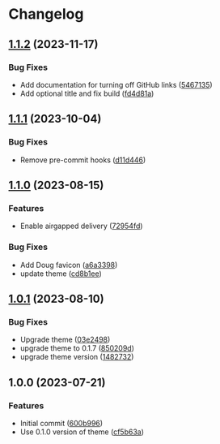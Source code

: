 # Changelog

## [1.1.2](https://github.com/defenseunicorns/doc-site-template/compare/v1.1.1...v1.1.2) (2023-11-17)


### Bug Fixes

* Add documentation for turning off GitHub links ([5467135](https://github.com/defenseunicorns/doc-site-template/commit/5467135d6af8e22e0d2193a8c21252d5a0636b02))
* Add optional title and fix build ([fd4d81a](https://github.com/defenseunicorns/doc-site-template/commit/fd4d81aaca06d08d0e26c6f78b5b2c5e282d30b8))

## [1.1.1](https://github.com/defenseunicorns/doc-site-template/compare/v1.1.0...v1.1.1) (2023-10-04)


### Bug Fixes

* Remove pre-commit hooks ([d11d446](https://github.com/defenseunicorns/doc-site-template/commit/d11d446ca3902dad6bf006054203a27a267401b6))

## [1.1.0](https://github.com/defenseunicorns/doc-site-template/compare/v1.0.1...v1.1.0) (2023-08-15)


### Features

* Enable airgapped delivery ([72954fd](https://github.com/defenseunicorns/doc-site-template/commit/72954fd70472d22c7642535889bca4b4a158a239))


### Bug Fixes

* Add Doug favicon ([a6a3398](https://github.com/defenseunicorns/doc-site-template/commit/a6a3398fbaa4633591ad8dddc2ee633ea769e3c8))
* update theme ([cd8b1ee](https://github.com/defenseunicorns/doc-site-template/commit/cd8b1eefbe537781611c747aea9c9b8c17c31a43))

## [1.0.1](https://github.com/defenseunicorns/doc-site-template/compare/v1.0.0...v1.0.1) (2023-08-10)


### Bug Fixes

* Upgrade theme ([03e2498](https://github.com/defenseunicorns/doc-site-template/commit/03e24982e11773ca92c883f0a60ee91dc91479c5))
* upgrade theme to 0.1.7 ([850209d](https://github.com/defenseunicorns/doc-site-template/commit/850209dcde2008d8090c638e037bb8a1120358a8))
* upgrade theme version ([1482732](https://github.com/defenseunicorns/doc-site-template/commit/14827321ef7f4e8843b3791b30af8b4859250874))

## 1.0.0 (2023-07-21)


### Features

* Initial commit ([600b996](https://github.com/defenseunicorns/doc-site-template/commit/600b996f24412effbb3293a7f498c8366df8fbb1))
* Use 0.1.0 version of theme ([cf5b63a](https://github.com/defenseunicorns/doc-site-template/commit/cf5b63a3a15617d7bc4edd75482de8bccac546d0))
